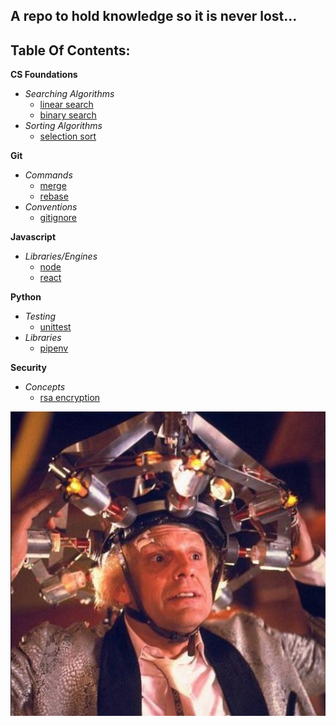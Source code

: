 ## A repo to hold knowledge so it is never lost...

## Table Of Contents:

**CS Foundations**
* *Searching Algorithms*
    * [linear search](cs-foundations/search/linear_search.py)
    * [binary search](cs-foundations/search/binary_search.py)
* *Sorting Algorithms*
    * [selection sort](cs-foundations/sort/selection_sort.py)

**Git**
* *Commands*
    * [merge](git/merge/merge.md)
    * [rebase](git/rebase/rebase.md)
* *Conventions*
    * [gitignore](git/gitignore.md)

**Javascript**
* *Libraries/Engines*
    * [node](javascript/node.md)
    * [react](javascript/react)

**Python**
* *Testing*
    * [unittest](python/unittest.md)
* *Libraries*
    * [pipenv](python/pipenv.md)

**Security**
* *Concepts*
    * [rsa encryption](security/rsa-encryption/rsa-encryption.md)

![Image of Doc Brown](Doc.jpg)